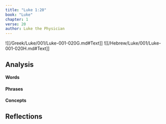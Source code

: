 ```yaml
---
title: "Luke 1:20"
book: "Luke"
chapter: 1
verse: 20
author: Luke the Physician
---
```

![[/Greek/Luke/001/Luke-001-020G.md#Text]]
![[/Hebrew/Luke/001/Luke-001-020H.md#Text]]

## Analysis

#### Words

#### Phrases

#### Concepts

## Reflections
